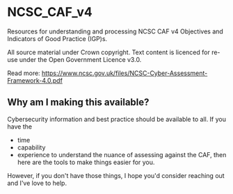 # NCSC_CAF_v4
Resources for understanding and processing NCSC CAF v4 Objectives and Indicators of Good Practice (IGP)s.

All source material under Crown copyright. Text content is licenced for re-use under the Open Government Licence v3.0. 

Read more: https://www.ncsc.gov.uk/files/NCSC-Cyber-Assessment-Framework-4.0.pdf

## Why am I making this available?
Cybersecurity information and best practice should be available to all. If you have the 
- time
- capability
- experience
to understand the nuance of assessing against the CAF, then here are the tools to make things easier for you.

However, if you don't have those things, I hope you'd consider reaching out and I've love to help.
